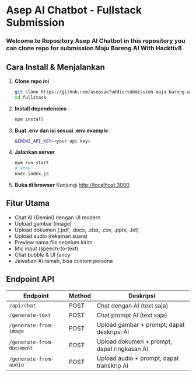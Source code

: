# Asep AI Chatbot - Fullstack Submission

### Welcome to Repository Asep AI Chatbot in this repository you can clone repo for submission Maju Bareng AI With Hacktiv8 

## Cara Install & Menjalankan

1. **Clone repo ini**
	```bash
	git clone https://github.com/asepsaefuddin/submission-maju-bareng-ai-fullstack.git
	cd fullstack
	```
2. **Install dependencies**
	```bash
	npm install
	```
3. **Buat .env dan isi sesuai .env.example**
	```bash
	GEMINI_API_KEY=<your api key>
	```
4. **Jalankan server**
	```bash
	npm run start
	# atau
	node index.js
	```
5. **Buka di browser**
	Kunjungi [http://localhost:3000](http://localhost:3000)

## Fitur Utama

- Chat AI (Gemini) dengan UI modern
- Upload gambar (image)
- Upload dokumen (.pdf, .docx, .xlsx, .csv, .pptx, .txt)
- Upload audio (rekaman suara)
- Preview nama file sebelum kirim
- Mic input (speech-to-text)
- Chat bubble & UI fancy
- Jawaban AI ramah, bisa custom persona

## Endpoint API

| Endpoint                  | Method | Deskripsi                                    |
|--------------------------|--------|-----------------------------------------------|
| `/api/chat`              | POST   | Chat dengan AI (text saja)                    |
| `/generate-text`       | POST   | Chat prompt AI (text saja)               |
| `/generate-from-image`   | POST   | Upload gambar + prompt, dapat deskripsi AI    |
| `/generate-from-document`| POST   | Upload dokumen + prompt, dapat ringkasan AI   |
| `/generate-from-audio`   | POST   | Upload audio + prompt, dapat transkrip AI     |

